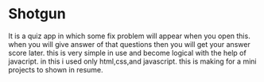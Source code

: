 # Shotgun
It is a quiz app in which some fix problem will appear when you open this. when you will give answer of that questions then you  will get your answer score later.
this is very simple in use and become logical with the help of javacript.
in this i used only html,css,and javascript.
this is making for a mini projects to shown in resume.

